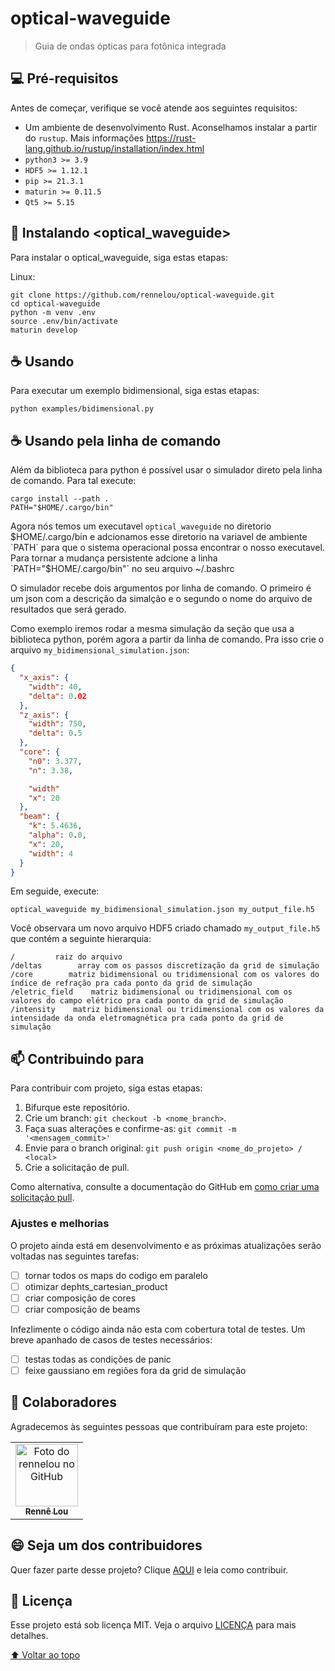 # optical-waveguide

<!---Esses são exemplos. Veja https://shields.io para outras pessoas ou para personalizar este conjunto de escudos. Você pode querer incluir dependências, status do projeto e informações de licença aqui--->

> Guia de ondas ópticas para fotônica integrada

## 💻 Pré-requisitos

Antes de começar, verifique se você atende aos seguintes requisitos:
<!---Estes são apenas requisitos de exemplo. Adicionar, duplicar ou remover conforme necessário--->
* Um ambiente de desenvolvimento Rust. Aconselhamos instalar a partir do `rustup`. 
Mais informações https://rust-lang.github.io/rustup/installation/index.html
* `python3 >= 3.9`
* `HDF5 >= 1.12.1`
* `pip >= 21.3.1`
* `maturin >= 0.11.5`
* `Qt5 >= 5.15`

## 🚀 Instalando <optical_waveguide>

Para instalar o optical_waveguide, siga estas etapas:

Linux:
```
git clone https://github.com/rennelou/optical-waveguide.git
cd optical-waveguide
python -m venv .env
source .env/bin/activate
maturin develop
```

## ☕ Usando <optical-waveguide>

Para executar um exemplo bidimensional, siga estas etapas:

```
python examples/bidimensional.py
```

## ☕ Usando pela linha de comando <optical-waveguide>

Além da biblioteca para python é possível usar o simulador direto pela linha de comando. Para tal execute:

```
cargo install --path .
PATH="$HOME/.cargo/bin"
```

Agora nós temos um executavel `optical_waveguide` no diretorio $HOME/.cargo/bin e adcionamos esse diretorio na variavel de ambiente `PATH` para que o sistema operacional possa encontrar o nosso executavel. Para tornar a mudança persistente adcione a linha `PATH="$HOME/.cargo/bin"` no seu arquivo ~/.bashrc

O simulador recebe dois argumentos por linha de comando. O primeiro é um json com a descrição da simalção e o segundo o nome do arquivo de resultados que será gerado.

Como exemplo iremos rodar a mesma simulação da seção que usa a biblioteca python, porém agora a partir da linha de comando.
Pra isso crie o arquivo `my_bidimensional_simulation.json`:

```json
{
  "x_axis": {
    "width": 40,
    "delta": 0.02  
  },
  "z_axis": {
    "width": 750,
    "delta": 0.5
  },
  "core": {
    "n0": 3.377,
    "n": 3.38,

    "width"
    "x": 20
  },
  "beam": {
    "k": 5.4636,
    "alpha": 0.0,
    "x": 20,
    "width": 4
  }
}
```

Em seguide, execute:

```
optical_waveguide my_bidimensional_simulation.json my_output_file.h5
```

Você observara um novo arquivo HDF5 criado chamado `my_output_file.h5` que contém a seguinte hierarquia:

```
/         raiz do arquivo
/deltas        array com os passos discretização da grid de simulação
/core        matriz bidimensional ou tridimensional com os valores do índice de refração pra cada ponto da grid de simulação
/eletric_field    matriz bidimensional ou tridimensional com os valores do campo elétrico pra cada ponto da grid de simulação
/intensity    matriz bidimensional ou tridimensional com os valores da intensidade da onda eletromagnética pra cada ponto da grid de simulação
```


## 📫 Contribuindo para <optical-waveguide>
<!---Se o seu README for longo ou se você tiver algum processo ou etapas específicas que deseja que os contribuidores sigam, considere a criação de um arquivo CONTRIBUTING.md separado--->
Para contribuir com projeto, siga estas etapas:

1. Bifurque este repositório.
2. Crie um branch: `git checkout -b <nome_branch>`.
3. Faça suas alterações e confirme-as: `git commit -m '<mensagem_commit>'`
4. Envie para o branch original: `git push origin <nome_do_projeto> / <local>`
5. Crie a solicitação de pull.

Como alternativa, consulte a documentação do GitHub em [como criar uma solicitação pull](https://help.github.com/en/github/collaborating-with-issues-and-pull-requests/creating-a-pull-request).

### Ajustes e melhorias

O projeto ainda está em desenvolvimento e as próximas atualizações serão voltadas nas seguintes tarefas:

- [ ] tornar todos os maps do codigo em paralelo
- [ ] otimizar dephts_cartesian_product
- [ ] criar composição de cores
- [ ] criar composição de beams

Infezlimente o código ainda não esta com cobertura total de testes. Um breve apanhado de casos de testes necessários:

- [ ] testas todas as condições de panic
- [ ] feixe gaussiano em regiões fora da grid de simulação

## 🤝 Colaboradores

Agradecemos às seguintes pessoas que contribuíram para este projeto:

<table>
  <tr>
    <td align="center">
      <a href="#">
        <img src="https://avatars.githubusercontent.com/u/34797226?s=400&u=2505230870aaf025b6c3e6806981d4567b594592&v=4" width="100px;" alt="Foto do rennelou no GitHub"/><br>
        <sub>
          <b>Rennê Lou</b>
        </sub>
      </a>
    </td>
  </tr>
</table>


## 😄 Seja um dos contribuidores<br>

Quer fazer parte desse projeto? Clique [AQUI](CONTRIBUTING.md) e leia como contribuir.

## 📝 Licença

Esse projeto está sob licença MIT. Veja o arquivo [LICENÇA](LICENSE.md) para mais detalhes.

[⬆ Voltar ao topo](#optical-waveguide)<br>
